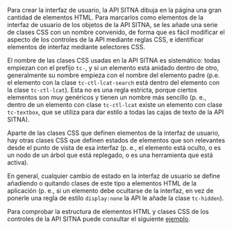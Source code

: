 Para crear la interfaz de usuario, la API SITNA dibuja en la página una gran cantidad de elementos HTML. Para marcarlos como elementos de la
interfaz de usuario de los objetos de la API SITNA, se les añade una serie de clases CSS con un nombre convenido, de forma que es fácil modificar
el aspecto de los controles de la API mediante reglas CSS, e identificar elementos de interfaz mediante selectores CSS.

El nombre de las clases CSS usadas en la API SITNA es sistemático: todas empiezan con el prefijo `tc-`, y si un elemento está anidado dentro de otro,
generalmente su nombre empieza con el nombre del elemento padre (p.e. el elemento con la clase `tc-ctl-lcat-search` está dentro del elemento
con la clase `tc-ctl-lcat`). Esta no es una regla estricta, porque ciertos elementos son muy genéricos y tienen un nombre más sencillo
(p. e., dentro de un elemento con clase `tc-ctl-lcat` existe un elemento con clase `tc-textbox`, que se utiliza para dar estilo a todas las cajas
de texto de la API SITNA).

Aparte de las clases CSS que definen elementos de la interfaz de usuario, hay otras clases CSS que definen estados de elementos que son relevantes
desde el punto de vista de esa interfaz (p. e., el elemento está oculto, o es un nodo de un árbol que está replegado, o es una herramienta que está
activa).

En general, cualquier cambio de estado en la interfaz de usuario se define añadiendo o quitando clases de este tipo a elementos HTML de la aplicación
(p. e., si un elemento debe ocultarse de la interfaz, en vez de ponerle una regla de estilo `display:none` la API le añade la clase `tc-hidden`).

Para comprobar la estructura de elementos HTML y clases CSS de los controles de la API SITNA puede consultar el siguiente
[ejemplo](../examples/CSS.html).